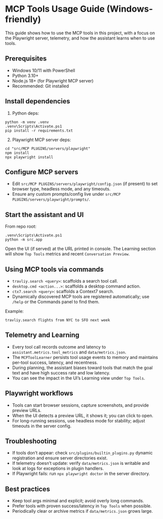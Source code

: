 # MCP Tools Usage Guide (Windows-friendly)

This guide shows how to use the MCP tools in this project, with a focus on the Playwright server, telemetry, and how the assistant learns when to use tools.

## Prerequisites

- Windows 10/11 with PowerShell
- Python 3.10+
- Node.js 18+ (for Playwright MCP server)
- Recommended: Git installed

## Install dependencies

1) Python deps:

```
python -m venv .venv
.venv\Scripts\Activate.ps1
pip install -r requirements.txt
```

2) Playwright MCP server deps:

```
cd "src/MCP PLUGINS/servers/playwright"
npm install
npx playwright install
```

## Configure MCP servers

- Edit `src/MCP PLUGINS/servers/playwright/config.json` (if present) to set browser type, headless mode, and any timeouts.
- Ensure any custom prompts/config live under `src/MCP PLUGINS/servers/playwright/prompts/`.

## Start the assistant and UI

From repo root:

```
.venv\Scripts\Activate.ps1
python -m src.app
```

Open the UI (if served) at the URL printed in console. The Learning section will show `Top Tools` metrics and recent `Conversation Preview`.

## Using MCP tools via commands

- `travliy.search <query>`: scaffolds a search tool call.
- `desktop.cmd <action...>`: scaffolds a desktop command action.
- `ctx7.search <query>`: scaffolds a Context7 search.
- Dynamically discovered MCP tools are registered automatically; use `/help` or the Commands panel to find them.

Example:

```
travliy.search flights from NYC to SFO next week
```

## Telemetry and Learning

- Every tool call records outcome and latency to `assistant.metrics.tool_metrics` and `data/metrics.json`.
- The `MCPToolLearner` persists tool usage events to memory and maintains per-tool success, latency, and recentness.
- During planning, the assistant biases toward tools that match the goal text and have high success rate and low latency.
- You can see the impact in the UI’s Learning view under `Top Tools`.

## Playwright workflows

- Tools can start browser sessions, capture screenshots, and provide preview URLs.
- When the UI detects a preview URL, it shows it; you can click to open.
- For long-running sessions, use headless mode for stability; adjust timeouts in the server config.

## Troubleshooting

- If tools don’t appear: check `src/plugins/builtin_plugins.py` dynamic registration and ensure server directories exist.
- If telemetry doesn’t update: verify `data/metrics.json` is writable and look at logs for exceptions in plugin handlers.
- If Playwright fails: run `npx playwright doctor` in the server directory.

## Best practices

- Keep tool args minimal and explicit; avoid overly long commands.
- Prefer tools with proven success/latency in `Top Tools` when possible.
- Periodically clear or archive metrics if `data/metrics.json` grows large.